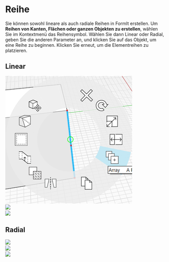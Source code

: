 # Reihe

Sie können sowohl lineare als auch radiale Reihen in FormIt erstellen. Um **Reihen von Kanten, Flächen oder ganzen Objekten zu erstellen**, wählen Sie im Kontextmenü das Reihensymbol. Wählen Sie dann Linear oder Radial, geben Sie die anderen Parameter an, und klicken Sie auf das Objekt, um eine Reihe zu beginnen. Klicken Sie erneut, um die Elementreihen zu platzieren.

## Linear

![](../.gitbook/assets/array.png)\
![](../.gitbook/assets/array\_linear2.png)\
![](../.gitbook/assets/linear\_array\_3.png)

## Radial

![](<../.gitbook/assets/array\_radial1 (1).png>)\
![](../.gitbook/assets/radial\_array2.png)\
![](../.gitbook/assets/radial\_array3.png)
